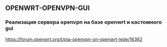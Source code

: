 ## OPENWRT-OPENVPN-GUI

### Реализация сервера openvpn на базе openwrt и кастомного gui

https://forum.openwrt.org/t/pia-openvpn-on-openwrt-lede/16362

